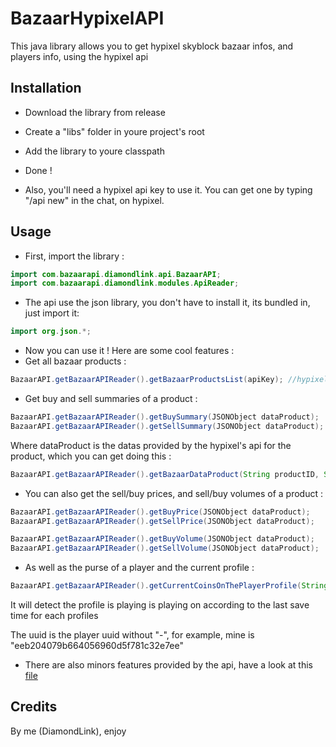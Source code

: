 # BazaarHypixelAPI
This java library allows you to get hypixel skyblock bazaar infos, and players info, using the hypixel api
## Installation
- Download the library from release
- Create a "libs" folder in youre project's root
- Add the library to youre classpath
- Done !

- Also, you'll need a hypixel api key to use it. You can get one by typing "/api new" in the chat, on hypixel.

## Usage
- First, import the library :
```java
import com.bazaarapi.diamondlink.api.BazaarAPI;
import com.bazaarapi.diamondlink.modules.ApiReader;
```
- The api use the json library, you don't have to install it, its bundled in, just import it:
```java
import org.json.*;
```

- Now you can use it ! Here are some cool features :
- Get all bazaar products :
```java
BazaarAPI.getBazaarAPIReader().getBazaarProductsList(apiKey); //hypixel's api key (obtainable by typing "/api new")
```
- Get buy and sell summaries of a product :
```java
BazaarAPI.getBazaarAPIReader().getBuySummary(JSONObject dataProduct);
BazaarAPI.getBazaarAPIReader().getSellSummary(JSONObject dataProduct);
```
Where dataProduct is the datas provided by the hypixel's api for the product, which you can get doing this :
```java
BazaarAPI.getBazaarAPIReader().getBazaarDataProduct(String productID, String apiKey);
```

- You can also get the sell/buy prices, and sell/buy volumes of a product :
```java
BazaarAPI.getBazaarAPIReader().getBuyPrice(JSONObject dataProduct);
BazaarAPI.getBazaarAPIReader().getSellPrice(JSONObject dataProduct);

BazaarAPI.getBazaarAPIReader().getBuyVolume(JSONObject dataProduct);
BazaarAPI.getBazaarAPIReader().getSellVolume(JSONObject dataProduct);
```
- As well as the purse of a player and the current profile :
```java
BazaarAPI.getBazaarAPIReader().getCurrentCoinsOnThePlayerProfile(String uuid, String apiKey)
```
It will detect the profile is playing is playing on according to the last save time for each profiles

The uuid is the player uuid without "-", for example, mine is "eeb204079b664056960d5f781c32e7ee"

- There are also minors features provided by the api, have a look at this [file]( https://github.com/DiamondLink/BazaarHypixelAPI/blob/master/src/main/java/com/bazaarapi/diamondlink/modules/ApiReader.java)

## Credits
By me (DiamondLink), enjoy

